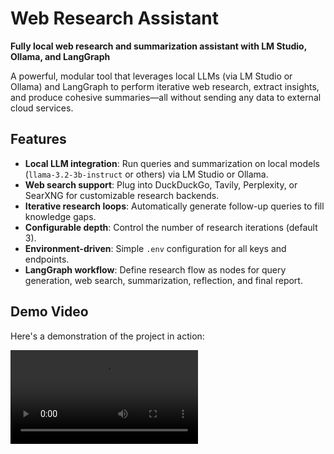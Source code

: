 # Web Research Assistant

**Fully local web research and summarization assistant with LM Studio, Ollama, and LangGraph**

A powerful, modular tool that leverages local LLMs (via LM Studio or Ollama) and LangGraph to perform iterative web research, extract insights, and produce cohesive summaries—all without sending any data to external cloud services.

## Features

- **Local LLM integration**: Run queries and summarization on local models (`llama-3.2-3b-instruct` or others) via LM Studio or Ollama.  
- **Web search support**: Plug into DuckDuckGo, Tavily, Perplexity, or SearXNG for customizable research backends.  
- **Iterative research loops**: Automatically generate follow-up queries to fill knowledge gaps.  
- **Configurable depth**: Control the number of research iterations (default 3).  
- **Environment-driven**: Simple `.env` configuration for all keys and endpoints.  
- **LangGraph workflow**: Define research flow as nodes for query generation, web search, summarization, reflection, and final report.  

## Demo Video

Here's a demonstration of the project in action:

<video controls src="path/to/demo.mp4" />

## Architecture

User Topic → [generate_query] → [web_research] → [summarize_sources]
↘←–[reflect_on_summary]←–(loops up to max_web_research_loops)→
↘→ [finalize_summary] → Summary


- **Configuration** (`configuration.py`): Pydantic model reading `.env` or Graph UI overrides.  
- **Utils** (`utils.py`): Search wrappers, deduplication, markdown conversion.  
- **LM wrapper** (`lmstudio.py`): Custom ChatOpenAI subclass pointing at local LM Studio.  
- **Prompts** (`prompts.py`): Templates for query writing, summarization, reflection.  
- **Graph** (`graph.py`): LangGraph nodes and routing logic.  
- **State** (`state.py`): Dataclasses defining graph state.  

## Prerequisites

- Python ≥ 3.11  
- [LM Studio](https://lmstudio.ai/) or [Ollama](https://ollama.ai/) running locally  
- Optional: `pip install -e .` in a virtual environment  

## Installation

```bash
git clone https://github.com/yourusername/ollama-deep-researcher.git
cd ollama-deep-researcher
python -m venv .venv
source .venv/bin/activate
pip install -U pip
pip install -e .[dev]


Configuration
Copy .env.example to .env and fill in values:

# Search
SEARCH_API=duckduckgo
TAVILY_API_KEY=
PERPLEXITY_API_KEY=
SEARXNG_URL=http://localhost:8888

# LLM
LLM_PROVIDER=lmstudio   # or ollama
LOCAL_LLM=llama-3.2-3b-instruct
LMSTUDIO_BASE_URL=http://localhost:1234
OLLAMA_BASE_URL=http://localhost:11434

# Research
MAX_WEB_RESEARCH_LOOPS=3
FETCH_FULL_PAGE=true

# LangSmith (optional)
LANGSMITH_API_KEY=
LANGSMITH_TRACING=false

# For LM Studio compatibility
OPENAI_API_BASE=http://your-lmstudio-host:1234
OPENAI_API_KEY=not-needed

Running the Dev Server

langgraph dev  # starts on port 2024 by default

Open http://localhost:2024 in your browser to view the graph UI, inspect nodes, and adjust configuration on the fly.

Usage
In the LangGraph UI, enter your research topic in the research_topic input.

Click Run. The assistant will:

Generate an optimized search query

Fetch web results

Summarize findings

Reflect and generate follow-up queries

Produce a final summary with formatted sources

Download or copy the summary as needed.

Troubleshooting
Unexpected endpoint: Ensure OPENAI_API_BASE points to your LM Studio/Ollama host and you’re instantiating ChatLMStudio without extra base_url or model_name kwargs.

No generations found in stream: Disable streaming by setting stream=False in .invoke() or via the wrapper.

Prompt too large: Lower max_tokens via LMSTUDIO_MAX_TOKENS in your .env or per-node max_tokens in code.

Contributing
Fork the repo

Create a branch: git checkout -b feature/my-feature

Commit: git commit -am 'Add new feature'

Push: git push origin feature/my-feature

Open a pull request

License
This project is licensed under the MIT License. See LICENSE for details.

Built with ❤️ using LangChain, LangGraph, LM Studio, and Ollama.

Copy
Edit
